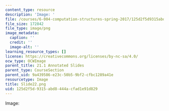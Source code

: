 ```yaml
---
content_type: resource
description: 'Image: '
file: /courses/6-004-computation-structures-spring-2017/125d2f5d9315abd8444acfad1e91d829_Slide22.png
file_size: 172842
file_type: image/png
image_metadata:
  caption: ''
  credit: ''
  image-alt: ''
learning_resource_types: []
license: https://creativecommons.org/licenses/by-nc-sa/4.0/
ocw_type: OCWImage
parent_title: 21.1 Annotated Slides
parent_type: CourseSection
parent_uid: 9a439586-e23c-50b5-9bf2-cfbc1289a41e
resourcetype: Image
title: Slide22.png
uid: 125d2f5d-9315-abd8-444a-cfad1e91d829
---
```

Image: 